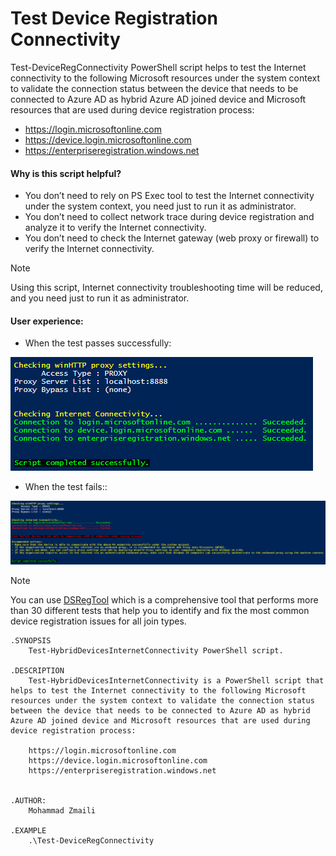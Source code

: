 # Test Device Registration Connectivity
Test-DeviceRegConnectivity PowerShell script helps to test the Internet connectivity to the following Microsoft resources under the system context to validate the connection status between the device that needs to be connected to Azure AD as hybrid Azure AD joined device and Microsoft resources that are used during device registration process:

  - https://login.microsoftonline.com
  - https://device.login.microsoftonline.com
  - https://enterpriseregistration.windows.net
 
 

#### Why is this script helpful?
  - You don’t need to rely on PS Exec tool to test the Internet connectivity under the system context, you need just to run it as administrator.
  - You don’t need to collect network trace during device registration and analyze it to verify the Internet connectivity.
  - You don’t need to check the Internet gateway (web proxy or firewall) to verify the Internet connectivity.


> [!NOTE]
> Using this script, Internet connectivity troubleshooting time will be reduced, and you need just to run it as administrator.

#### User experience:

- When the test passes successfully: 

![TestPass](https://github.com/mzmaili/TestDeviceRegConnectivity/blob/master/pass.png)

- When the test fails:: 

![TestFail1](https://github.com/mzmaili/TestDeviceRegConnectivity/blob/master/f1.png)

> [!NOTE]
> You can use [DSRegTool](https://github.com/mzmaili/DSRegTool) which is a comprehensive tool that performs more than 30 different tests that help you to identify and fix the most common device registration issues for all join types.

```azurepowershell
.SYNOPSIS 
    Test-HybridDevicesInternetConnectivity PowerShell script. 
 
.DESCRIPTION 
    Test-HybridDevicesInternetConnectivity is a PowerShell script that helps to test the Internet connectivity to the following Microsoft resources under the system context to validate the connection status between the device that needs to be connected to Azure AD as hybrid Azure AD joined device and Microsoft resources that are used during device registration process: 
 
    https://login.microsoftonline.com 
    https://device.login.microsoftonline.com 
    https://enterpriseregistration.windows.net 
 
 
.AUTHOR: 
    Mohammad Zmaili 
 
.EXAMPLE 
    .\Test-DeviceRegConnectivity
```
